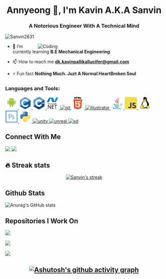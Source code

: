 <h1 align="center">Annyeong 👋, I'm Kavin A.K.A Sanvin</h1>
<h3 align="center">A Notorious Engineer With A Technical Mind</h3>
<p align="left"> <img src="https://komarev.com/ghpvc/?username=Sanvin263&label=My Profile%20Views&color=129e00&style=plastic" alt="Sanvin2631" /> </p> 
<img align="right" alt="Coding" width="400" src="https://c.tenor.com/mBgldR8KpQsAAAAC/blackpink-roseanne-park.gif">



- 🌱 I’m currently learning **B.E Mechanical Engineering**

- 📫 How to reach me **dk.kavinpallikallucifer@gmail.com**

- ⚡ Fun fact **Nothing Much. Juzt A Normal HeartBroken Soul**


<h3 align="left">Languages and Tools:</h3>
<p align="left"> <a href="https://developer.android.com" target="_blank"> <img src="https://raw.githubusercontent.com/devicons/devicon/master/icons/android/android-original-wordmark.svg" alt="android" width="40" height="40"/> </a> <a href="https://www.cprogramming.com/" target="_blank"> <img src="https://raw.githubusercontent.com/devicons/devicon/master/icons/c/c-original.svg" alt="c" width="40" height="40"/> </a> <a href="https://www.w3schools.com/cpp/" target="_blank"> <img src="https://raw.githubusercontent.com/devicons/devicon/master/icons/cplusplus/cplusplus-original.svg" alt="cplusplus" width="40" height="40"/> </a> <a href="https://dotnet.microsoft.com/" target="_blank"> <img src="https://raw.githubusercontent.com/devicons/devicon/master/icons/dot-net/dot-net-original-wordmark.svg" alt="dotnet" width="40" height="40"/> </a> <a href="https://git-scm.com/" target="_blank"> <img src="https://www.vectorlogo.zone/logos/git-scm/git-scm-icon.svg" alt="git" width="40" height="40"/> </a> <a href="https://www.w3.org/html/" target="_blank"> <img src="https://raw.githubusercontent.com/devicons/devicon/master/icons/html5/html5-original-wordmark.svg" alt="html5" width="40" height="40"/> </a> <a href="https://www.adobe.com/in/products/illustrator.html" target="_blank"> <img src="https://www.vectorlogo.zone/logos/adobe_illustrator/adobe_illustrator-icon.svg" alt="illustrator" width="40" height="40"/> </a> <a href="https://www.java.com" target="_blank"> <img src="https://raw.githubusercontent.com/devicons/devicon/master/icons/java/java-original.svg" alt="java" width="40" height="40"/> </a> <a href="https://developer.mozilla.org/en-US/docs/Web/JavaScript" target="_blank"> <img src="https://raw.githubusercontent.com/devicons/devicon/master/icons/javascript/javascript-original.svg" alt="javascript" width="40" height="40"/> </a> <a href="https://www.linux.org/" target="_blank"> <img src="https://raw.githubusercontent.com/devicons/devicon/master/icons/linux/linux-original.svg" alt="linux" width="40" height="40"/> </a> <a href="https://www.photoshop.com/en" target="_blank"> <img src="https://raw.githubusercontent.com/devicons/devicon/master/icons/photoshop/photoshop-line.svg" alt="photoshop" width="40" height="40"/> </a> <a href="https://www.python.org" target="_blank"> <img src="https://raw.githubusercontent.com/devicons/devicon/master/icons/python/python-original.svg" alt="python" width="40" height="40"/> </a> <a href="https://unity.com/" target="_blank"> <img src="https://www.vectorlogo.zone/logos/unity3d/unity3d-icon.svg" alt="unity" width="40" height="40"/> </a> <a href="https://unrealengine.com/" target="_blank"> <img src="https://raw.githubusercontent.com/kenangundogan/fontisto/036b7eca71aab1bef8e6a0518f7329f13ed62f6b/icons/svg/brand/unreal-engine.svg" alt="unreal" width="40" height="40"/> </a> <a href="https://www.adobe.com/products/xd.html" target="_blank"> <img src="https://cdn.worldvectorlogo.com/logos/adobe-xd.svg" alt="xd" width="40" height="40"/> </a> </p>

## Connect With Me
[<img src="https://www.vectorlogo.zone/logos/instagram/instagram-tile.svg" width="32">](https://www.instagram.com/sanvin_minion)
[<img src="https://www.vectorlogo.zone/logos/telegram/telegram-tile.svg" width="32">](https://t.me/SanvinMinion)


## 🔥 Streak stats

<!-- GitHub Readme Streak Stats - https://github.com/DenverCoder1/github-readme-streak-stats -->
<p align="center">
  <a href="https://github.com/Sanvin2631/github-readme-streak-stats">
    <img title="🔥 Get streak stats for your profile at git.io/streak-stats" alt="Sanvin's streak" src="https://github-readme-streak-stats.herokuapp.com?user=Sanvin2631&theme=vision-friendly-dark&hide_border=true"/>
  </a>
</p>

## Github Stats
![Anurag's GitHub stats](https://github-readme-stats.vercel.app/api?username=Sanvin2631&show_icons=true&theme=great-gatsby)


## Repositories I Work On</h2>
<a href="https://github.com/Sanvin2631/Minion-Juice-Reloaded-Kernel"><img src="https://github-readme-stats.vercel.app/api/pin/?username=Sanvin2631&repo=Minion-Juice-Reloaded-Kernel&show_owner=false&theme=nightowl"></a></p>
<a href="https://github.com/Sanvin2631/Minion-Juice-Kernel"><img src="https://github-readme-stats.vercel.app/api/pin/?username=Sanvin2631&repo=Minion-Juice-Kernel&show_owner=false&theme=midnight-purple"></a></p>
<a href="https://github.com/Sanvin2631/Minions-Kernel-Sweet"><img src="https://github-readme-stats.vercel.app/api/pin/?username=Sanvin2631&repo=Minions-Kernel-Sweet&show_owner=false&theme=radical"></a></p>
<h2 align="center">
  
  [![Ashutosh's github activity graph](https://activity-graph.herokuapp.com/graph?username=Sanvin2631&theme=coral)](https://github.com/Sanvin2631/github-readme-activity-graph)

  

